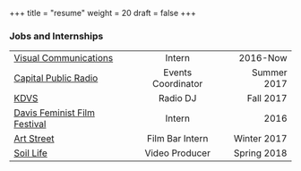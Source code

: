 +++
title = "resume"
weight = 20
draft = false
+++


								
<h3 class="major">Jobs and Internships</h3>

|                                            |                         |   |
| -------------            |:----------------------------------------:| -----:|
| [Visual Communications](http://strategiccommunications.ucdavis.edu/about/visual/index.html) |Intern | 2016-Now |
| [Capital Public Radio](http://www.capradio.org/news/the-view-from-here/)| Events Coordinator   | Summer 2017 |
| [KDVS](https://kdvs.org/past-playlists/4804/) | Radio DJ      |    Fall 2017 |
| [Davis Feminist Film Festival](http://wrrc.ucdavis.edu/feministfilmfestival.html)|Intern | 2016 |
| [Art Street](http://www.m5arts.com/artstreet/)| Film Bar Intern  | Winter 2017 |
| [Soil Life](http://sbgtemp.metro.ucdavis.edu/)  | Video Producer      |    Spring 2018 |

















